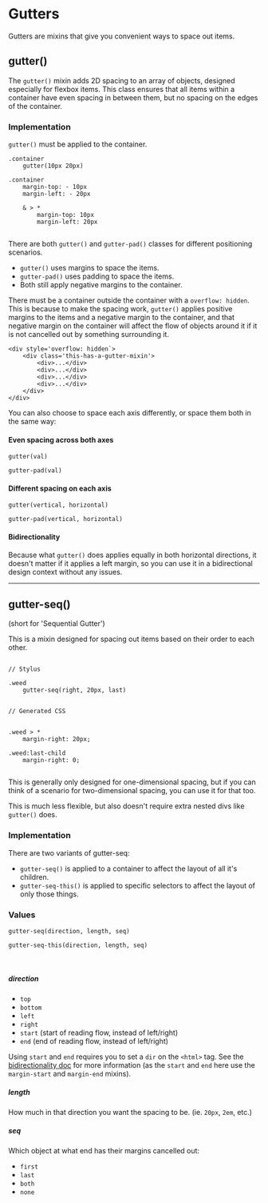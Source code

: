 # Gutters

Gutters are mixins that give you convenient ways to space out items.

## gutter()

The `gutter()` mixin adds 2D spacing to an array of objects, designed especially for flexbox items. This class ensures that all items within a container have even spacing in between them, but no spacing on the edges of the container.



### Implementation

`gutter()` must be applied to the container.

```
.container
	gutter(10px 20px)
	
.container
	margin-top: - 10px
	margin-left: - 20px

	& > *
		margin-top: 10px
		margin-left: 20px


```

There are both `gutter()` and `gutter-pad()` classes for different positioning scenarios.

- `gutter()` uses margins to space the items.
- `gutter-pad()` uses padding to space the items.
- Both still apply negative margins to the container.


There must be a container outside the container with a `overflow: hidden`. This is because to make the spacing work, `gutter()` applies positive margins to the items and a negative margin to the container, and that negative margin on the container will affect the flow of objects around it if it is not cancelled out by something surrounding it.

```
<div style='overflow: hidden`>
	<div class='this-has-a-gutter-mixin'>
		<div>...</div>
		<div>...</div>
		<div>...</div>
		<div>...</div>
	</div>
</div>

```

You can also choose to space each axis differently, or space them both in the same way:

#### Even spacing across both axes

`gutter(val)`

`gutter-pad(val)`


#### Different spacing on each axis

`gutter(vertical, horizontal)`

`gutter-pad(vertical, horizontal)`


#### Bidirectionality

Because what `gutter()` does applies equally in both horizontal directions, it doesn't matter if it applies a left margin, so you can use it in a bidirectional design context without any issues.

----

## gutter-seq()

(short for 'Sequential Gutter')

This is a mixin designed for spacing out items based on their order to each other.

````

// Stylus

.weed
	gutter-seq(right, 20px, last)
	
	
// Generated CSS


.weed > *
	margin-right: 20px;
	
.weed:last-child
	margin-right: 0;


````


This is generally only designed for one-dimensional spacing, but if you can think of a scenario for two-dimensional spacing, you can use it for that too.

This is much less flexible, but also doesn't require extra nested divs like `gutter()` does.


### Implementation
There are two variants of gutter-seq:

- `gutter-seq()` is applied to a container to affect the layout of all it's children.
- `gutter-seq-this()` is applied to specific selectors to affect the layout of only those things.

### Values
`gutter-seq(direction, length, seq)`

`gutter-seq-this(direction, length, seq)`


<br/>

##### direction

- `top`
- `bottom`
- `left`
- `right`
- `start` (start of reading flow, instead of left/right)
- `end` (end of reading flow, instead of left/right)

Using `start` and `end` requires you to set a `dir` on the `<html>` tag. See the [bidirectionality doc](bidir.md) for more information (as the `start` and `end` here use the `margin-start` and `margin-end` mixins).


##### length

How much in that direction you want the spacing to be. (ie. `20px`, `2em`, etc.)

##### seq

Which object at what end has their margins cancelled out: 


- `first`
- `last`
- `both`
- `none`


<br/>


